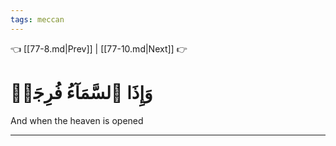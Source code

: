 ```yaml
---
tags: meccan
---
```


👈 [[77-8.md|Prev]] | [[77-10.md|Next]] 👉

# وَإِذَا ٱلسَّمَآءُ فُرِجَتۡ

And when the heaven is opened

---

